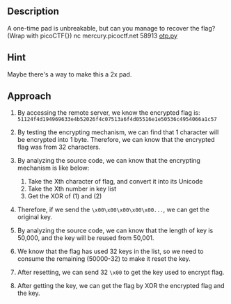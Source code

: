 ## Description
A one-time pad is unbreakable, but can you manage to recover the flag? (Wrap with picoCTF{}) nc mercury.picoctf.net 58913 [otp.py](https://mercury.picoctf.net/static/e87ba627b72932bdb57b31bbac3c22c5/otp.py)

## Hint
Maybe there's a way to make this a 2x pad.

## Approach
1. By accessing the remote server, we know the encrypted flag is:
`51124f4d194969633e4b52026f4c07513a6f4d05516e1e50536c4954066a1c57`

2. By testing the encrypting mechanism, we can find that 1 character will be encrypted into 1 byte. Therefore, we can know that the encrypted flag was from 32 characters.

3. By analyzing the source code, we can know that the encrypting mechanism is like below:
    1. Take the Xth character of flag, and convert it into its Unicode 
    2. Take the Xth number in key list
    3. Get the XOR of (1) and (2)

4. Therefore, if we send the `\x00\x00\x00\x00\x00...`, we can get the original key.
5. By analyzing the source code, we can know that the length of key is 50,000, and the key will be reused from 50,001.
6. We know that the flag has used 32 keys in the list, so we need to consume the remaining (50000-32) to make it reset the key.
7. After resetting, we can send 32 `\x00` to get the key used to encrypt flag.

8. After getting the key, we can get the flag by XOR the encrypted flag and the key.